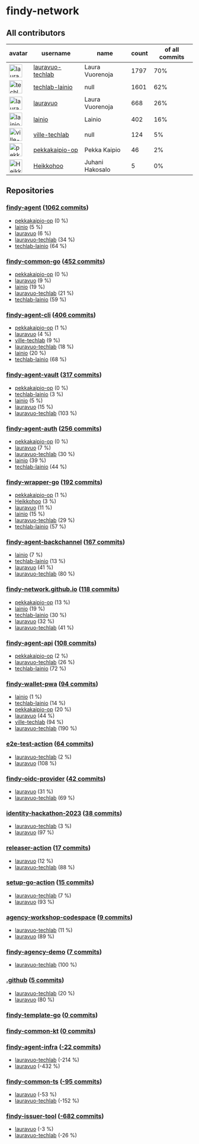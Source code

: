 
# findy-network

## All contributors

| avatar | username | name | count | of all commits |
|--------|----------|------|---------|---|
| <img src="https://avatars.githubusercontent.com/u/49157864?s=35&v=4" alt="lauravuo-techlab" width="35px" /> | [lauravuo-techlab](https://github.com/lauravuo-techlab) | Laura Vuorenoja | 1797 | 70%
| <img src="https://avatars.githubusercontent.com/u/48682716?s=35&v=4" alt="techlab-lainio" width="35px" /> | [techlab-lainio](https://github.com/techlab-lainio) | null | 1601 | 62%
| <img src="https://avatars.githubusercontent.com/u/29113682?s=35&v=4" alt="lauravuo" width="35px" /> | [lauravuo](https://github.com/lauravuo) | Laura Vuorenoja | 668 | 26%
| <img src="https://avatars.githubusercontent.com/u/11439212?s=35&v=4" alt="lainio" width="35px" /> | [lainio](https://github.com/lainio) | Lainio | 402 | 16%
| <img src="https://avatars.githubusercontent.com/u/59019416?s=35&v=4" alt="ville-techlab" width="35px" /> | [ville-techlab](https://github.com/ville-techlab) | null | 124 | 5%
| <img src="https://avatars.githubusercontent.com/u/49303661?s=35&v=4" alt="pekkakaipio-op" width="35px" /> | [pekkakaipio-op](https://github.com/pekkakaipio-op) | Pekka Kaipio | 46 | 2%
| <img src="https://avatars.githubusercontent.com/u/52442320?s=35&v=4" alt="Heikkohoo" width="35px" /> | [Heikkohoo](https://github.com/Heikkohoo) | Juhani Hakosalo | 5 | 0%

## Repositories

### [findy-agent](https://github.com/findy-network/findy-agent) ([1062 commits](https://github.com/findy-network/findy-agent/graphs/contributors))

* [pekkakaipio-op](https://github.com/pekkakaipio-op) (0 %)
* [lainio](https://github.com/lainio) (5 %)
* [lauravuo](https://github.com/lauravuo) (6 %)
* [lauravuo-techlab](https://github.com/lauravuo-techlab) (34 %)
* [techlab-lainio](https://github.com/techlab-lainio) (64 %)
    
### [findy-common-go](https://github.com/findy-network/findy-common-go) ([452 commits](https://github.com/findy-network/findy-common-go/graphs/contributors))

* [pekkakaipio-op](https://github.com/pekkakaipio-op) (0 %)
* [lauravuo](https://github.com/lauravuo) (9 %)
* [lainio](https://github.com/lainio) (19 %)
* [lauravuo-techlab](https://github.com/lauravuo-techlab) (21 %)
* [techlab-lainio](https://github.com/techlab-lainio) (59 %)
    
### [findy-agent-cli](https://github.com/findy-network/findy-agent-cli) ([406 commits](https://github.com/findy-network/findy-agent-cli/graphs/contributors))

* [pekkakaipio-op](https://github.com/pekkakaipio-op) (1 %)
* [lauravuo](https://github.com/lauravuo) (4 %)
* [ville-techlab](https://github.com/ville-techlab) (9 %)
* [lauravuo-techlab](https://github.com/lauravuo-techlab) (18 %)
* [lainio](https://github.com/lainio) (20 %)
* [techlab-lainio](https://github.com/techlab-lainio) (68 %)
    
### [findy-agent-vault](https://github.com/findy-network/findy-agent-vault) ([317 commits](https://github.com/findy-network/findy-agent-vault/graphs/contributors))

* [pekkakaipio-op](https://github.com/pekkakaipio-op) (0 %)
* [techlab-lainio](https://github.com/techlab-lainio) (3 %)
* [lainio](https://github.com/lainio) (5 %)
* [lauravuo](https://github.com/lauravuo) (15 %)
* [lauravuo-techlab](https://github.com/lauravuo-techlab) (103 %)
    
### [findy-agent-auth](https://github.com/findy-network/findy-agent-auth) ([256 commits](https://github.com/findy-network/findy-agent-auth/graphs/contributors))

* [pekkakaipio-op](https://github.com/pekkakaipio-op) (0 %)
* [lauravuo](https://github.com/lauravuo) (7 %)
* [lauravuo-techlab](https://github.com/lauravuo-techlab) (30 %)
* [lainio](https://github.com/lainio) (39 %)
* [techlab-lainio](https://github.com/techlab-lainio) (44 %)
    
### [findy-wrapper-go](https://github.com/findy-network/findy-wrapper-go) ([192 commits](https://github.com/findy-network/findy-wrapper-go/graphs/contributors))

* [pekkakaipio-op](https://github.com/pekkakaipio-op) (1 %)
* [Heikkohoo](https://github.com/Heikkohoo) (3 %)
* [lauravuo](https://github.com/lauravuo) (11 %)
* [lainio](https://github.com/lainio) (15 %)
* [lauravuo-techlab](https://github.com/lauravuo-techlab) (29 %)
* [techlab-lainio](https://github.com/techlab-lainio) (57 %)
    
### [findy-agent-backchannel](https://github.com/findy-network/findy-agent-backchannel) ([167 commits](https://github.com/findy-network/findy-agent-backchannel/graphs/contributors))

* [lainio](https://github.com/lainio) (7 %)
* [techlab-lainio](https://github.com/techlab-lainio) (13 %)
* [lauravuo](https://github.com/lauravuo) (41 %)
* [lauravuo-techlab](https://github.com/lauravuo-techlab) (80 %)
    
### [findy-network.github.io](https://github.com/findy-network/findy-network.github.io) ([118 commits](https://github.com/findy-network/findy-network.github.io/graphs/contributors))

* [pekkakaipio-op](https://github.com/pekkakaipio-op) (13 %)
* [lainio](https://github.com/lainio) (19 %)
* [techlab-lainio](https://github.com/techlab-lainio) (30 %)
* [lauravuo](https://github.com/lauravuo) (32 %)
* [lauravuo-techlab](https://github.com/lauravuo-techlab) (41 %)
    
### [findy-agent-api](https://github.com/findy-network/findy-agent-api) ([108 commits](https://github.com/findy-network/findy-agent-api/graphs/contributors))

* [pekkakaipio-op](https://github.com/pekkakaipio-op) (2 %)
* [lauravuo-techlab](https://github.com/lauravuo-techlab) (26 %)
* [techlab-lainio](https://github.com/techlab-lainio) (72 %)
    
### [findy-wallet-pwa](https://github.com/findy-network/findy-wallet-pwa) ([94 commits](https://github.com/findy-network/findy-wallet-pwa/graphs/contributors))

* [lainio](https://github.com/lainio) (1 %)
* [techlab-lainio](https://github.com/techlab-lainio) (14 %)
* [pekkakaipio-op](https://github.com/pekkakaipio-op) (20 %)
* [lauravuo](https://github.com/lauravuo) (44 %)
* [ville-techlab](https://github.com/ville-techlab) (94 %)
* [lauravuo-techlab](https://github.com/lauravuo-techlab) (190 %)
    
### [e2e-test-action](https://github.com/findy-network/e2e-test-action) ([64 commits](https://github.com/findy-network/e2e-test-action/graphs/contributors))

* [lauravuo-techlab](https://github.com/lauravuo-techlab) (2 %)
* [lauravuo](https://github.com/lauravuo) (108 %)
    
### [findy-oidc-provider](https://github.com/findy-network/findy-oidc-provider) ([42 commits](https://github.com/findy-network/findy-oidc-provider/graphs/contributors))

* [lauravuo](https://github.com/lauravuo) (31 %)
* [lauravuo-techlab](https://github.com/lauravuo-techlab) (69 %)
    
### [identity-hackathon-2023](https://github.com/findy-network/identity-hackathon-2023) ([38 commits](https://github.com/findy-network/identity-hackathon-2023/graphs/contributors))

* [lauravuo-techlab](https://github.com/lauravuo-techlab) (3 %)
* [lauravuo](https://github.com/lauravuo) (97 %)
    
### [releaser-action](https://github.com/findy-network/releaser-action) ([17 commits](https://github.com/findy-network/releaser-action/graphs/contributors))

* [lauravuo](https://github.com/lauravuo) (12 %)
* [lauravuo-techlab](https://github.com/lauravuo-techlab) (88 %)
    
### [setup-go-action](https://github.com/findy-network/setup-go-action) ([15 commits](https://github.com/findy-network/setup-go-action/graphs/contributors))

* [lauravuo-techlab](https://github.com/lauravuo-techlab) (7 %)
* [lauravuo](https://github.com/lauravuo) (93 %)
    
### [agency-workshop-codespace](https://github.com/findy-network/agency-workshop-codespace) ([9 commits](https://github.com/findy-network/agency-workshop-codespace/graphs/contributors))

* [lauravuo-techlab](https://github.com/lauravuo-techlab) (11 %)
* [lauravuo](https://github.com/lauravuo) (89 %)
    
### [findy-agency-demo](https://github.com/findy-network/findy-agency-demo) ([7 commits](https://github.com/findy-network/findy-agency-demo/graphs/contributors))

* [lauravuo-techlab](https://github.com/lauravuo-techlab) (100 %)
    
### [.github](https://github.com/findy-network/.github) ([5 commits](https://github.com/findy-network/.github/graphs/contributors))

* [lauravuo-techlab](https://github.com/lauravuo-techlab) (20 %)
* [lauravuo](https://github.com/lauravuo) (80 %)
    
### [findy-template-go](https://github.com/findy-network/findy-template-go) ([0 commits](https://github.com/findy-network/findy-template-go/graphs/contributors))


    
### [findy-common-kt](https://github.com/findy-network/findy-common-kt) ([0 commits](https://github.com/findy-network/findy-common-kt/graphs/contributors))


    
### [findy-agent-infra](https://github.com/findy-network/findy-agent-infra) ([-22 commits](https://github.com/findy-network/findy-agent-infra/graphs/contributors))

* [lauravuo-techlab](https://github.com/lauravuo-techlab) (-214 %)
* [lauravuo](https://github.com/lauravuo) (-432 %)
    
### [findy-common-ts](https://github.com/findy-network/findy-common-ts) ([-95 commits](https://github.com/findy-network/findy-common-ts/graphs/contributors))

* [lauravuo](https://github.com/lauravuo) (-53 %)
* [lauravuo-techlab](https://github.com/lauravuo-techlab) (-152 %)
    
### [findy-issuer-tool](https://github.com/findy-network/findy-issuer-tool) ([-682 commits](https://github.com/findy-network/findy-issuer-tool/graphs/contributors))

* [lauravuo](https://github.com/lauravuo) (-3 %)
* [lauravuo-techlab](https://github.com/lauravuo-techlab) (-26 %)
    
    
